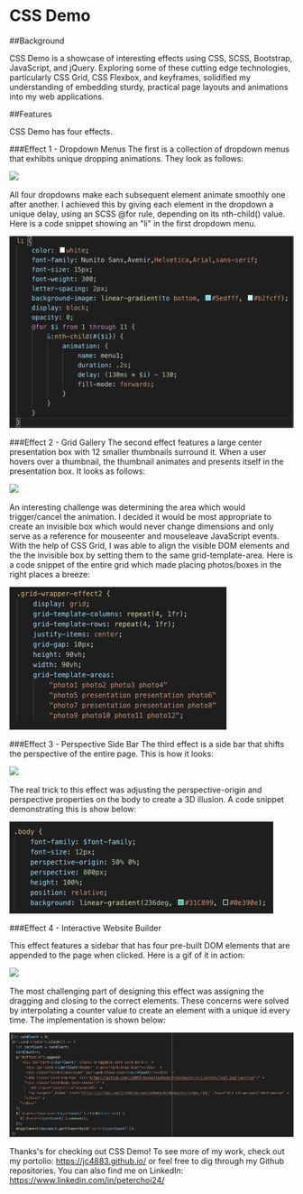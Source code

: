 
# CSS Demo

##Background

CSS Demo is a showcase of interesting effects using CSS, SCSS, Bootstrap, JavaScript, and jQuery. Exploring some of these cutting edge technologies, particularly CSS Grid, CSS Flexbox, and keyframes, solidified my understanding of embedding sturdy, practical page layouts and animations into my web applications.

##Features

CSS Demo has four effects. 

###Effect 1 - Dropdown Menus
The first is a collection of dropdown menus that exhibits unique dropping animations. They look as follows: 

![](effect1.gif)

All four dropdowns make each subsequent element animate smoothly one after another. I achieved this by giving each element in the dropdown a unique delay, using an SCSS @for rule, depending on its nth-child() value. Here is a code snippet showing an "li" in the first dropdown menu.

![effect1](/effect1_code_snippet.jpg)

###Effect 2 - Grid Gallery
The second effect features a large center presentation box with 12 smaller thumbnails surround it. When a user hovers over  a thumbnail, the thumbnail animates and presents itself in the presentation box. It looks as follows: 

![](effect2.gif)

An interesting challenge was determining the area which would trigger/cancel the animation. I decided it would be most appropriate to create an invisible box which would never change dimensions and only serve as a reference for mouseenter and mouseleave JavaScript events. With the help of CSS Grid, I was able to align the visible DOM elements and the the invisible box by setting them to the same grid-template-area. Here is a code snippet of the entire grid which made placing photos/boxes in the right places a breeze:

![effect1](/effect2_code_snippet.jpg)

###Effect 3 - Perspective Side Bar
The third effect is a side bar that shifts the perspective of the entire page. This is how it looks: 

![](effect3.gif)

The real trick to this effect was adjusting the perspective-origin and perspective properties on the body to create a 3D illusion. A code snippet demonstrating this is show below: 

![effect1](/effect3_code_snippet.jpg)

###Effect 4 - Interactive Website Builder

This effect features a sidebar that has four pre-built DOM elements that are appended to the page when clicked. Here is a gif of it in action:

![](effect4.gif)

The most challenging part of designing this effect was assigning the dragging and closing to the correct elements. These concerns were solved by interpolating a counter value to create an element with a unique id every time. The implementation is shown below:

![effect1](/effect4_code_snippet.jpg)


Thanks's for checking out CSS Demo! To see more of my work, check out my portolio: https://jc4883.github.io/ or feel free to dig through my Github repositories. You can also find me on LinkedIn: https://www.linkedin.com/in/peterchoi24/

